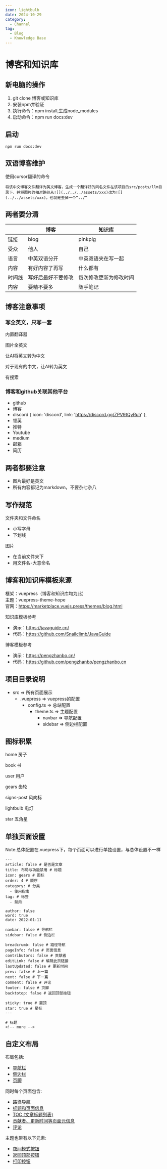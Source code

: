 ```yaml
---
icon: lightbulb
date: 2024-10-29
category:
  - Channel
tag:
  - Blog
  - Knowledge Base
---
```

# 博客和知识库
<!-- more -->
## 新电脑的操作
1. git clone 博客或知识库
2. 安装npm并验证
3. 执行命令：npm install,生成node_modules
4. 启动命令：npm run docs:dev
## 启动
```
npm run docs:dev
```

## 双语博客维护
使用cursor翻译的命令

```
将该中文博客文件翻译为英文博客，生成一个翻译好的同名文件在该项目的src/posts/llm目录下，并将图片的相对路径从![](../../../assets/xxx)改为![](../../assets/xxx)，也就是去掉一个“../”
```
## 两者要分清
||博客|知识库|
|--|--|--|
|链接|blog|pinkpig|
|受众|他人|自己|
|语言|中英双语分开|中英双语夹在写一起|
|内容|有好内容了再写|什么都有|
|时间线|写好后最好不要修改|每次修改更新为修改时间|
|内容|要精不要多|随手笔记|

## 博客注意事项
### 写全英文，只写一套
内置翻译器

图片全英文

让AI将英文转为中文

对于现有的中文，让AI转为英文

有搜索
### 博客和github关联其他平台
- github
- 博客
- discord
{ icon: 'discord', link: 'https://discord.gg/ZPV9tQyRuh' },
- 领英
- 推特
- Youtube
- medium
- 邮箱
- 简历
## 两者都要注意
- 图片最好是英文
- 所有内容都记为markdown，不要杂七杂八

## 写作规范
文件夹和文件命名
- 小写字母
- 下划线

图片
- 在当前文件夹下
- 用文件名-大意命名

## 博客和知识库模板来源
框架：vuepress（博客和知识库均为此）   
主题：vuepress-theme-hope  
官网：https://marketplace.vuejs.press/themes/blog.html

知识库模板参考
- 演示：https://javaguide.cn/
- 代码：https://github.com/Snailclimb/JavaGuide

博客模板参考
- 演示：https://pengzhanbo.cn/
- 代码：https://github.com/pengzhanbo/pengzhanbo.cn

## 项目目录说明
- src => 所有页面展示
  - .vuepress => vuepress的配置
    - config.ts => 总站配置
      - theme.ts => 主题配置
        - navbar => 导航配置
        - sidebar => 侧边栏配置

## 图标积累
home 房子

book 书

user 用户

gears 齿轮

signs-post 风向标

lightbulb 电灯

star 五角星

## 单独页面设置

Note:总体配置在.vuepress下，每个页面可以进行单独设置，与总体设置不一样
```
---
article: false # 是否是文章
title: 布局与功能禁用 # 标题
icon: gears # 图标
order: 4 # 顺序
category: # 分类
  - 使用指南
tag: # 标签
  - 禁用

author: false  
word: true  
date: 2022-01-11  

navbar: false # 导航栏
sidebar: false # 侧边栏

breadcrumb: false # 路径导航
pageInfo: false # 页面信息
contributors: false # 贡献者
editLink: false # 编辑此页链接
lastUpdated: false # 更新时间
prev: false # 上一篇
next: false # 下一篇
comment: false # 评论
footer: false # 页脚
backtotop: false # 返回顶部按钮

sticky: true # 置顶
star: true # 星标
---

# 标题
<!-- more -->
```

## 自定义布局
布局包括:

- [导航栏](https://theme-hope.vuejs.press/zh/guide/layout/navbar.html)
- [侧边栏](https://theme-hope.vuejs.press/zh/guide/layout/sidebar.html)
- [页脚](https://theme-hope.vuejs.press/zh/guide/layout/footer.html)

同时每个页面包含:

- [路径导航](https://theme-hope.vuejs.press/zh/guide/layout/breadcrumb.html)
- [标题和页面信息](https://theme-hope.vuejs.press/zh/guide/feature/page-info.html)
- [TOC (文章标题列表)](https://theme-hope.vuejs.press/zh/guide/layout/page.html#标题列表)
- [贡献者、更新时间等页面元信息](https://theme-hope.vuejs.press/guide/feature/meta.html)
- [评论](https://theme-hope.vuejs.press/zh/guide/feature/comment.html)

主题也带有以下元素:

- [夜间模式按钮](https://theme-hope.vuejs.press/zh/guide/interface/darkmode.html)
- [返回顶部按钮](https://theme-hope.vuejs.press/guide/interface/others.html#返回顶部按钮)
- [打印按钮](https://theme-hope.vuejs.press/guide/interface/others.html#打印按钮)


